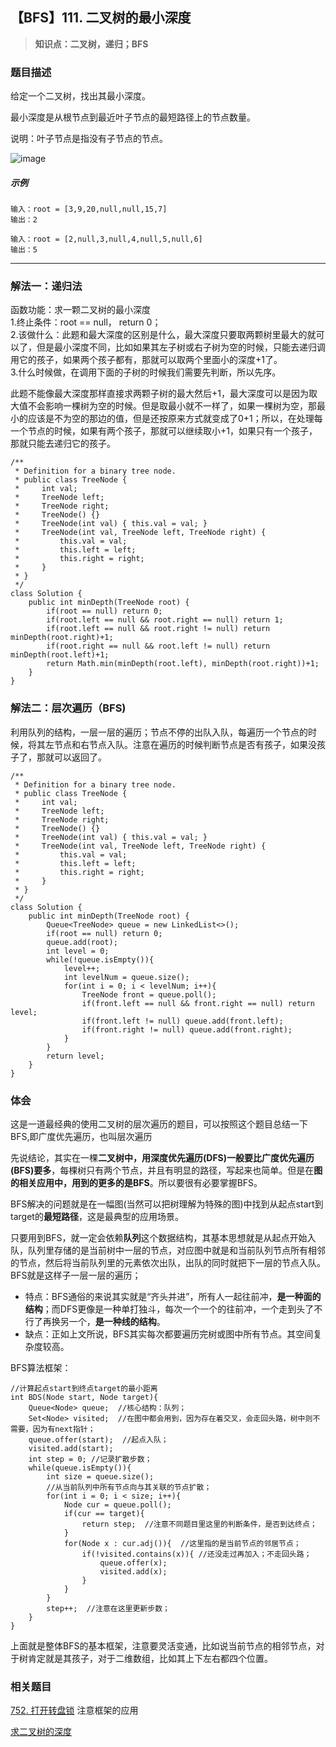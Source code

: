 ## 【BFS】111. 二叉树的最小深度
> **知识点：二叉树，递归；BFS**
### 题目描述

给定一个二叉树，找出其最小深度。

最小深度是从根节点到最近叶子节点的最短路径上的节点数量。

说明：叶子节点是指没有子节点的节点。

![image](https://note.youdao.com/yws/public/resource/6fa0eca998f3cbca5812e4ebbe017e5e/xmlnote/E0176E42F1734A78A1DB88395F296683/9972)

##### 示例
```
输入：root = [3,9,20,null,null,15,7]
输出：2

输入：root = [2,null,3,null,4,null,5,null,6]
输出：5
```
---
### 解法一：递归法

函数功能：求一颗二叉树的最小深度      
1.终止条件：root == null， return 0；    
2.该做什么：此题和最大深度的区别是什么，最大深度只要取两颗树里最大的就可以了，但是最小深度不同，比如如果其左子树或右子树为空的时候，只能去递归调用它的孩子，如果两个孩子都有，那就可以取两个里面小的深度+1了。    
3.什么时候做，在调用下面的子树的时候我们需要先判断，所以先序。


此题不能像最大深度那样直接求两颗子树的最大然后+1，最大深度可以是因为取大值不会影响一棵树为空的时候。但是取最小就不一样了，如果一棵树为空，那最小的应该是不为空的那边的值，但是还按原来方式就变成了0+1；所以，在处理每一个节点的时候，如果有两个孩子，那就可以继续取小+1，如果只有一个孩子，那就只能去递归它的孩子。
```
/**
 * Definition for a binary tree node.
 * public class TreeNode {
 *     int val;
 *     TreeNode left;
 *     TreeNode right;
 *     TreeNode() {}
 *     TreeNode(int val) { this.val = val; }
 *     TreeNode(int val, TreeNode left, TreeNode right) {
 *         this.val = val;
 *         this.left = left;
 *         this.right = right;
 *     }
 * }
 */
class Solution {
    public int minDepth(TreeNode root) {
        if(root == null) return 0;
        if(root.left == null && root.right == null) return 1;
        if(root.left == null && root.right != null) return minDepth(root.right)+1;
        if(root.right == null && root.left != null) return minDepth(root.left)+1; 
        return Math.min(minDepth(root.left), minDepth(root.right))+1;
    }
}
```
### 解法二：层次遍历（BFS)
利用队列的结构，一层一层的遍历；节点不停的出队入队，每遍历一个节点的时候，将其左节点和右节点入队。注意在遍历的时候判断节点是否有孩子，如果没孩子了，那就可以返回了。
```
/**
 * Definition for a binary tree node.
 * public class TreeNode {
 *     int val;
 *     TreeNode left;
 *     TreeNode right;
 *     TreeNode() {}
 *     TreeNode(int val) { this.val = val; }
 *     TreeNode(int val, TreeNode left, TreeNode right) {
 *         this.val = val;
 *         this.left = left;
 *         this.right = right;
 *     }
 * }
 */
class Solution {
    public int minDepth(TreeNode root) {
        Queue<TreeNode> queue = new LinkedList<>();
        if(root == null) return 0;
        queue.add(root);
        int level = 0;
        while(!queue.isEmpty()){
            level++;
            int levelNum = queue.size();
            for(int i = 0; i < levelNum; i++){
                TreeNode front = queue.poll();
                if(front.left == null && front.right == null) return level;
                if(front.left != null) queue.add(front.left);
                if(front.right != null) queue.add(front.right);
            }
        }
        return level;
    }
}
```

### 体会

这是一道最经典的使用二叉树的层次遍历的题目，可以按照这个题目总结一下BFS,即广度优先遍历，也叫层次遍历   

先说结论，其实在一棵**二叉树中，用深度优先遍历(DFS)一般要比广度优先遍历(BFS)要多**，每棵树只有两个节点，并且有明显的路径，写起来也简单。但是在**图的相关应用中，用到的更多的是BFS**。所以要很有必要掌握BFS。

BFS解决的问题就是在一幅图(当然可以把树理解为特殊的图)中找到从起点start到target的**最短路径**，这是最典型的应用场景。    

只要用到BFS，就一定会依赖**队列**这个数据结构，其基本思想就是从起点开始入队，队列里存储的是当前树中一层的节点，对应图中就是和当前队列节点所有相邻的节点，然后将当前队列里的元素依次出队，出队的同时就把下一层的节点入队。BFS就是这样子一层一层的遍历；  

- 特点：BFS通俗的来说其实就是“齐头并进”，所有人一起往前冲，**是一种面的结构**；而DFS更像是一种单打独斗，每次一个一个的往前冲，一个走到头了不行了再换另一个，**是一种线的结构**。   
- 缺点：正如上文所说，BFS其实每次都要遍历完树或图中所有节点。其空间复杂度较高。     

BFS算法框架：   
```
//计算起点start到终点target的最小距离
int BDS(Node start, Node target){ 
    Queue<Node> queue;  //核心结构：队列；
    Set<Node> visited;  //在图中都会用到，因为存在着交叉，会走回头路，树中则不需要，因为有next指针；
    queue.offer(start);  //起点入队；
    visited.add(start);  
    int step = 0; //记录扩散步数；
    while(queue.isEmpty()){
        int size = queue.size();
        //从当前队列中所有节点向与其关联的节点扩散；
        for(int i = 0; i < size; i++){
            Node cur = queue.poll();
            if(cur == target){
                return step;  //注意不同题目里这里的判断条件，是否到达终点；
            }
            for(Node x : cur.adj()){  //这里指的是当前节点的邻居节点；
                if(!visited.contains(x)){ //还没走过再加入；不走回头路；
                    queue.offer(x);
                    visited.add(x);
                }
            }
        }
        step++;  //注意在这里更新步数；
    }
}
```

上面就是整体BFS的基本框架，注意要灵活变通，比如说当前节点的相邻节点，对于树肯定就是其孩子，对于二维数组，比如其上下左右都四个位置。

### 相关题目

[752. 打开转盘锁](https://www.cnblogs.com/Curryxin/p/15155184.html)  注意框架的应用   

[求二叉树的深度](https://www.cnblogs.com/Curryxin/p/15065335.html)
